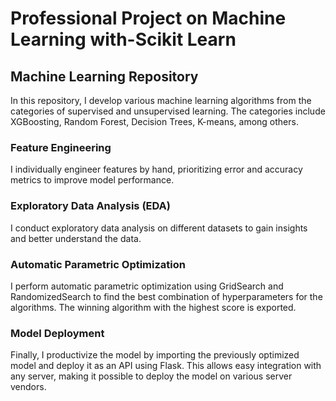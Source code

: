 # Professional Project on Machine Learning with-Scikit Learn
## Machine Learning Repository

In this repository, I develop various machine learning algorithms from the categories of supervised and unsupervised learning. The categories include XGBoosting, Random Forest, Decision Trees, K-means, among others.

### Feature Engineering
I individually engineer features by hand, prioritizing error and accuracy metrics to improve model performance.

### Exploratory Data Analysis (EDA)
I conduct exploratory data analysis on different datasets to gain insights and better understand the data.

### Automatic Parametric Optimization
I perform automatic parametric optimization using GridSearch and RandomizedSearch to find the best combination of hyperparameters for the algorithms. The winning algorithm with the highest score is exported.

### Model Deployment
Finally, I productivize the model by importing the previously optimized model and deploy it as an API using Flask. This allows easy integration with any server, making it possible to deploy the model on various server vendors.

